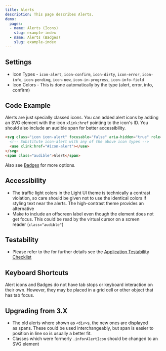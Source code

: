 ```yaml
---
title: Alerts
description: This page describes Alerts.
demo:
  pages:
  - name: Alerts (Icons)
    slug: example-index
  - name: Alerts (Badges)
    slug: example-index
---
```


## Settings

- Icon Types - `icon-alert`, `icon-confirm`, `icon-dirty`, `icon-error`, `icon-info`, `icon-pending`, `icon-new`, `icon-in-progress`, `icon-info-field`
- Icon Colors - This is done automatically by the type (alert, error, info, confirm)

## Code Example

Alerts are just specially classed icons. You can added alert icons by adding an SVG element with the icon `xlink:href` pointing to the icon's ID. You should also include an audible span for better accessibility.

```html
<svg class="icon icon-alert" focusable="false" aria-hidden="true" role="presentation">
  <!-- Substitute icon-alert with any of the above icon types -->
  <use xlink:href="#icon-alert"></use>
</svg>
<span class="audible">Alert</span>

```

Also see [Badges](./badges) for more options.

## Accessibility

- The traffic light colors in the Light UI theme is technically a contrast violation, so care should be given not to use the identical colors if styling text near the alerts. The high-contrast theme provides an alternative
- Make to include an offscreen label even though the element does not get focus. This could be read by the virtual cursor on a screen reader (`class="audible"`)

## Testability

- Please refer to the for further details see the [Application Testability Checklist](https://design.infor.com/resources/application-testability-checklist)

## Keyboard Shortcuts

Alert icons and Badges do not have tab stops or keyboard interaction on their own. However, they may be placed in a grid cell or other object that has tab focus.

## Upgrading from 3.X

- The old alerts where shown as `<div>`s, the new ones are displayed as spans. These could be used interchangeably, but span is easier to position in line so is usually a better fit.
- Classes which were formerly `.inforAlertIcon` should be changed to an SVG element
